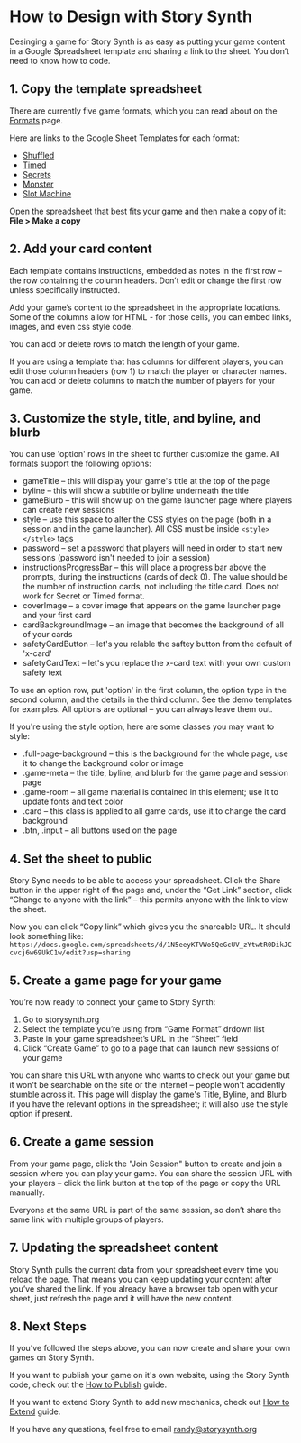 # How to Design with Story Synth

Desinging a game for Story Synth is as easy as putting your game content in a Google Spreadsheet template and sharing a link to the sheet. You don’t need to know how to code.

## 1. Copy the template spreadsheet

There are currently five game formats, which you can read about on the [Formats](/guide/formats.html) page.

Here are links to the Google Sheet Templates for each format:

* [Shuffled](https://docs.google.com/spreadsheets/d/1N5eeyKTVWo5QeGcUV_zYtwtR0DikJCcvcj6w69UkC1w/edit?usp=sharing)
* [Timed](https://docs.google.com/spreadsheets/d/1yq2AKwaYL1uZrCnEfwgSpC0SPkQAZqnCdjNxH_pm018/edit?usp=sharing)
* [Secrets](https://docs.google.com/spreadsheets/d/1JwMF02DSxNKtjHp6u-wyznSs-iEG_3DpOobgc17I16o/edit?usp=sharing)
* [Monster](https://docs.google.com/spreadsheets/d/1NgNHy7Qe1R8KhGR2cOmJwL2aOl2tocBemW2HIAKjrvI/edit?usp=sharing)
* [Slot Machine](https://docs.google.com/spreadsheets/d/1t5LRUQG9DzMJ3kd8E9DZV7_EbE8J5-Gqhz7TWQ4Y-uU/edit?usp=sharing)

Open the spreadsheet that best fits your game and then make a copy of it: **File > Make a copy**

## 2. Add your card content

Each template contains instructions, embedded as notes in the first row – the row containing the column headers. Don’t edit or change the first row unless specifically instructed.

Add your game’s content to the spreadsheet in the appropriate locations. Some of the columns allow for HTML - for those cells, you can embed links, images, and even css style code.

You can add or delete rows to match the length of your game.

If you are using a template that has columns for different players, you can edit those column headers (row 1) to match the player or character names. You can add or delete columns to match the number of players for your game.

## 3. Customize the style, title, and byline, and blurb

You can use 'option' rows in the sheet to further customize the game. All formats support the following options:

* gameTitle – this will display your game's title at the top of the page
* byline – this will show a subtitle or byline underneath the title
* gameBlurb – this will show up on the game launcher page where players can create new sessions
* style – use this space to alter the CSS styles on the page (both in a session and in the game launcher). All CSS must be inside `<style> </style>` tags
* password – set a password that players will need in order to start new sessions (password isn't needed to join a session)
* instructionsProgressBar – this will place a progress bar above the prompts, during the instructions (cards of deck 0). The value should be the number of instruction cards, not including the title card. Does not work for Secret or Timed format.
* coverImage – a cover image that appears on the game launcher page and your first card
* cardBackgroundImage – an image that becomes the background of all of your cards
* safetyCardButton – let's you relable the saftey button from the default of 'x-card'
* safetyCardText – let's you replace the x-card text with your own custom safety text

To use an option row, put 'option' in the first column, the option type in the second column, and the details in the third column. See the demo templates for examples. All options are optional – you can always leave them out.

If you're using the style option, here are some classes you may want to style:

* .full-page-background – this is the background for the whole page, use it to change the background color or image
* .game-meta – the title, byline, and blurb for the game page and session page
* .game-room – all game material is contained in this element; use it to update fonts and text color
* .card – this class is applied to all game cards, use it to change the card background
* .btn, .input – all buttons used on the page

## 4. Set the sheet to public

Story Sync needs to be able to access your spreadsheet. Click the Share button in the upper right of the page and, under the “Get Link” section, click “Change to anyone with the link” – this permits anyone with the link to view the sheet.

Now you can click “Copy link” which gives you the shareable URL. It should look something like: `https://docs.google.com/spreadsheets/d/1N5eeyKTVWo5QeGcUV_zYtwtR0DikJCcvcj6w69UkC1w/edit?usp=sharing`

## 5. Create a game page for your game

You’re now ready to connect your game to Story Synth:

1. Go to storysynth.org
2. Select the template you’re using from “Game Format” drdown list
3. Paste in your game spreadsheet’s URL in the “Sheet” field
4. Click “Create Game” to go to a page that can launch new sessions of your game

You can share this URL with anyone who wants to check out your game but it won't be searchable on the site or the internet – people won't accidently stumble across it. This page will display the game's Title, Byline, and Blurb if you have the relevant options in the spreadsheet; it will also use the style option if present.

## 6. Create a game session

From your game page, click the "Join Session" button to create and join a session where you can play your game. You can share the session URL with your players – click the link button at the top of the page or copy the URL manually.

Everyone at the same URL is part of the same session, so don’t share the same link with multiple groups of players.

## 7. Updating the spreadsheet content

Story Synth pulls the current data from your spreadsheet every time you reload the page. That means you can keep updating your content after you’ve shared the link. If you already have a browser tab open with your sheet, just refresh the page and it will have the new content.

## 8. Next Steps

If you’ve followed the steps above, you can now create and share your own games on Story Synth.

If you want to publish your game on it's own website, using the Story Synth code, check out the [How to Publish](/guide/publish.html) guide.

If you want to extend Story Synth to add new mechanics, check out [How to Extend](/guide/extend.html) guide.

If you have any questions, feel free to email [randy@storysynth.org](mailto:randy@storysynth.org)
